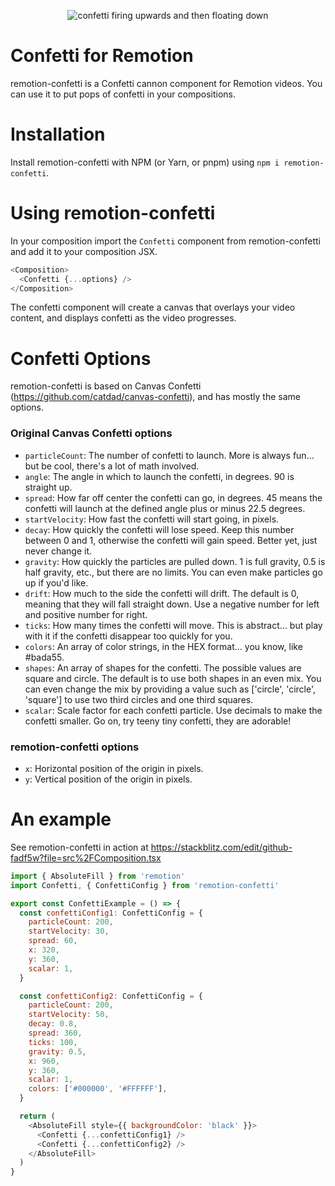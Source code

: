 <p align="center">
  <img src="/assets/confetti.gif?raw=true" title="Animated confetti!" alt="confetti firing upwards and then floating down" />
</p>

# Confetti for Remotion

remotion-confetti is a Confetti cannon component for Remotion videos. You can use it to put pops of confetti in your
compositions.

# Installation

Install remotion-confetti with NPM (or Yarn, or pnpm) using `npm i remotion-confetti`.

# Using remotion-confetti

In your composition import the `Confetti` component from remotion-confetti and add it to your composition JSX.

```js
<Composition>
  <Confetti {...options} />
</Composition>
```

The confetti component will create a canvas that overlays your video content, and displays confetti as the video progresses.

# Confetti Options

remotion-confetti is based on Canvas Confetti (https://github.com/catdad/canvas-confetti), and has mostly the same options.

### Original Canvas Confetti options

- `particleCount`: The number of confetti to launch. More is always fun... but be cool, there's a lot of math involved.
- `angle`: The angle in which to launch the confetti, in degrees. 90 is straight up.
- `spread`: How far off center the confetti can go, in degrees. 45 means the confetti will launch at the defined angle plus or minus 22.5 degrees.
- `startVelocity`: How fast the confetti will start going, in pixels.
- `decay`: How quickly the confetti will lose speed. Keep this number between 0 and 1, otherwise the confetti will gain speed. Better yet, just never change it.
- `gravity`: How quickly the particles are pulled down. 1 is full gravity, 0.5 is half gravity, etc., but there are no limits. You can even make particles go up if you'd like.
- `drift`: How much to the side the confetti will drift. The default is 0, meaning that they will fall straight down. Use a negative number for left and positive number for right.
- `ticks`: How many times the confetti will move. This is abstract... but play with it if the confetti disappear too quickly for you.
- `colors`: An array of color strings, in the HEX format... you know, like #bada55.
- `shapes`: An array of shapes for the confetti. The possible values are square and circle. The default is to use both shapes in an even mix. You can even change the mix by providing a value such as ['circle', 'circle', 'square'] to use two third circles and one third squares.
- `scalar`: Scale factor for each confetti particle. Use decimals to make the confetti smaller. Go on, try teeny tiny confetti, they are adorable!

### remotion-confetti options

- `x`: Horizontal position of the origin in pixels.
- `y`: Vertical position of the origin in pixels.

# An example

See remotion-confetti in action at https://stackblitz.com/edit/github-fadf5w?file=src%2FComposition.tsx

```js
import { AbsoluteFill } from 'remotion'
import Confetti, { ConfettiConfig } from 'remotion-confetti'

export const ConfettiExample = () => {
  const confettiConfig1: ConfettiConfig = {
    particleCount: 200,
    startVelocity: 30,
    spread: 60,
    x: 320,
    y: 360,
    scalar: 1,
  }

  const confettiConfig2: ConfettiConfig = {
    particleCount: 200,
    startVelocity: 50,
    decay: 0.8,
    spread: 360,
    ticks: 100,
    gravity: 0.5,
    x: 960,
    y: 360,
    scalar: 1,
    colors: ['#000000', '#FFFFFF'],
  }

  return (
    <AbsoluteFill style={{ backgroundColor: 'black' }}>
      <Confetti {...confettiConfig1} />
      <Confetti {...confettiConfig2} />
    </AbsoluteFill>
  )
}
```
